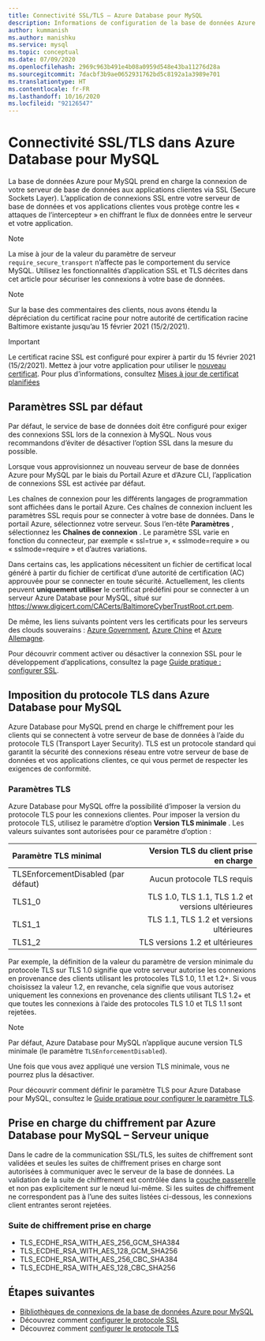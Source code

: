 ```yaml
---
title: Connectivité SSL/TLS – Azure Database pour MySQL
description: Informations de configuration de la base de données Azure pour MySQL et des applications associées afin d’utiliser correctement les connexions SSL.
author: kummanish
ms.author: manishku
ms.service: mysql
ms.topic: conceptual
ms.date: 07/09/2020
ms.openlocfilehash: 2969c963b491e4b08a0959d548e43ba11276d28a
ms.sourcegitcommit: 7dacbf3b9ae0652931762bd5c8192a1a3989e701
ms.translationtype: HT
ms.contentlocale: fr-FR
ms.lasthandoff: 10/16/2020
ms.locfileid: "92126547"
---
```

# <a name="ssltls-connectivity-in-azure-database-for-mysql"></a>Connectivité SSL/TLS dans Azure Database pour MySQL

La base de données Azure pour MySQL prend en charge la connexion de votre serveur de base de données aux applications clientes via SSL (Secure Sockets Layer). L’application de connexions SSL entre votre serveur de base de données et vos applications clientes vous protège contre les « attaques de l’intercepteur » en chiffrant le flux de données entre le serveur et votre application.

> [!NOTE]
> La mise à jour de la valeur du paramètre de serveur `require_secure_transport` n’affecte pas le comportement du service MySQL. Utilisez les fonctionnalités d’application SSL et TLS décrites dans cet article pour sécuriser les connexions à votre base de données.

>[!NOTE]
> Sur la base des commentaires des clients, nous avons étendu la dépréciation du certificat racine pour notre autorité de certification racine Baltimore existante jusqu’au 15 février 2021 (15/2/2021).

> [!IMPORTANT] 
> Le certificat racine SSL est configuré pour expirer à partir du 15 février 2021 (15/2/2021). Mettez à jour votre application pour utiliser le [nouveau certificat](https://cacerts.digicert.com/DigiCertGlobalRootG2.crt.pem). Pour plus d’informations, consultez [Mises à jour de certificat planifiées](concepts-certificate-rotation.md)

## <a name="ssl-default-settings"></a>Paramètres SSL par défaut

Par défaut, le service de base de données doit être configuré pour exiger des connexions SSL lors de la connexion à MySQL.  Nous vous recommandons d’éviter de désactiver l’option SSL dans la mesure du possible.

Lorsque vous approvisionnez un nouveau serveur de base de données Azure pour MySQL par le biais du Portail Azure et d’Azure CLI, l’application de connexions SSL est activée par défaut. 

Les chaînes de connexion pour les différents langages de programmation sont affichées dans le portail Azure. Ces chaînes de connexion incluent les paramètres SSL requis pour se connecter à votre base de données. Dans le portail Azure, sélectionnez votre serveur. Sous l’en-tête **Paramètres** , sélectionnez les **Chaînes de connexion** . Le paramètre SSL varie en fonction du connecteur, par exemple « ssl=true », « sslmode=require » ou « sslmode=require » et d’autres variations.

Dans certains cas, les applications nécessitent un fichier de certificat local généré à partir du fichier de certificat d’une autorité de certification (AC) approuvée pour se connecter en toute sécurité. Actuellement, les clients peuvent **uniquement utiliser** le certificat prédéfini pour se connecter à un serveur Azure Database pour MySQL, situé sur https://www.digicert.com/CACerts/BaltimoreCyberTrustRoot.crt.pem. 

De même, les liens suivants pointent vers les certificats pour les serveurs des clouds souverains : [Azure Government](https://www.digicert.com/CACerts/BaltimoreCyberTrustRoot.crt.pem), [Azure Chine](https://dl.cacerts.digicert.com/DigiCertGlobalRootCA.crt.pem) et [Azure Allemagne](https://www.d-trust.net/cgi-bin/D-TRUST_Root_Class_3_CA_2_2009.crt).

Pour découvrir comment activer ou désactiver la connexion SSL pour le développement d’applications, consultez la page [Guide pratique : configurer SSL](howto-configure-ssl.md).

## <a name="tls-enforcement-in-azure-database-for-mysql"></a>Imposition du protocole TLS dans Azure Database pour MySQL

Azure Database pour MySQL prend en charge le chiffrement pour les clients qui se connectent à votre serveur de base de données à l’aide du protocole TLS (Transport Layer Security). TLS est un protocole standard qui garantit la sécurité des connexions réseau entre votre serveur de base de données et vos applications clientes, ce qui vous permet de respecter les exigences de conformité.

### <a name="tls-settings"></a>Paramètres TLS

Azure Database pour MySQL offre la possibilité d’imposer la version du protocole TLS pour les connexions clientes. Pour imposer la version du protocole TLS, utilisez le paramètre d’option **Version TLS minimale** . Les valeurs suivantes sont autorisées pour ce paramètre d’option :

|  Paramètre TLS minimal             | Version TLS du client prise en charge                |
|:---------------------------------|-------------------------------------:|
| TLSEnforcementDisabled (par défaut) | Aucun protocole TLS requis                      |
| TLS1_0                           | TLS 1.0, TLS 1.1, TLS 1.2 et versions ultérieures           |
| TLS1_1                           | TLS 1.1, TLS 1.2 et versions ultérieures                   |
| TLS1_2                           | TLS versions 1.2 et ultérieures                     |


Par exemple, la définition de la valeur du paramètre de version minimale du protocole TLS sur TLS 1.0 signifie que votre serveur autorise les connexions en provenance des clients utilisant les protocoles TLS 1.0, 1.1 et 1.2+. Si vous choisissez la valeur 1.2, en revanche, cela signifie que vous autorisez uniquement les connexions en provenance des clients utilisant TLS 1.2+ et que toutes les connexions à l’aide des protocoles TLS 1.0 et TLS 1.1 sont rejetées.

> [!Note] 
> Par défaut, Azure Database pour MySQL n’applique aucune version TLS minimale (le paramètre `TLSEnforcementDisabled`).
>
> Une fois que vous avez appliqué une version TLS minimale, vous ne pourrez plus la désactiver.

Pour découvrir comment définir le paramètre TLS pour Azure Database pour MySQL, consultez le [Guide pratique pour configurer le paramètre TLS](howto-tls-configurations.md).

## <a name="cipher-support-by-azure-database-for-mysql-single-server"></a>Prise en charge du chiffrement par Azure Database pour MySQL – Serveur unique

Dans le cadre de la communication SSL/TLS, les suites de chiffrement sont validées et seules les suites de chiffrement prises en charge sont autorisées à communiquer avec le serveur de la base de données. La validation de la suite de chiffrement est contrôlée dans la [couche passerelle](concepts-connectivity-architecture.md#connectivity-architecture) et non pas explicitement sur le nœud lui-même. Si les suites de chiffrement ne correspondent pas à l’une des suites listées ci-dessous, les connexions client entrantes seront rejetées.

### <a name="cipher-suite-supported"></a>Suite de chiffrement prise en charge

*   TLS_ECDHE_RSA_WITH_AES_256_GCM_SHA384
*   TLS_ECDHE_RSA_WITH_AES_128_GCM_SHA256
*   TLS_ECDHE_RSA_WITH_AES_256_CBC_SHA384
*   TLS_ECDHE_RSA_WITH_AES_128_CBC_SHA256

## <a name="next-steps"></a>Étapes suivantes

- [Bibliothèques de connexions de la base de données Azure pour MySQL](concepts-connection-libraries.md)
- Découvrez comment [configurer le protocole SSL](howto-configure-ssl.md)
- Découvrez comment [configurer le protocole TLS](howto-tls-configurations.md)
